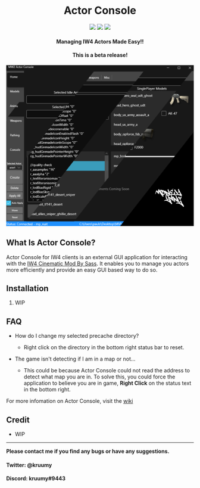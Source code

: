 <h1 align="center">
  <br>
  Actor Console
  <br>
</h1>

<div align="center">
  <a href="https://github.com/kruumy/Actor-Console-iw4/releases"><img src="https://img.shields.io/github/v/release/kruumy/Actor-Console-iw4?label=Latest%20version&style=flat-square"></a>
  <a href="https://github.com/kruumy/Actor-Console-iw4/releases""><img src="https://img.shields.io/github/downloads/kruumy/Actor-Console-iw4/total"></a>
  <a href="https://paypal.me/JPauls281"><img src="https://img.shields.io/badge/Donate-Paypal-orange?style=flat-square"></a>
</div>

<h4 align="center">Managing IW4 Actors Made Easy!</a>!</h4>
<h4 align="center">This is a beta release</a>!</h4>

<div align="center">
  <a href="https://github.com/kruumy/Actor-Console-iw4/blob/main/preview.png">
    <img src="preview.png" alt="Preivew">
  </a>
</div>

## What Is Actor Console?

Actor Console for IW4 clients is an external GUI application for interacting with the [IW4 Cinematic Mod By Sass](https://github.com/sortileges/iw4cine). It enables you to manage you actors more efficiently and provide an easy GUI based way to do so.

## Installation

1. WIP
                                       

## FAQ

* How do I change my selected precache directory?
    * Right click on the directory in the bottom right status bar to reset.

* The game isn't detecting if I am in a map or not...
    * This could be because Actor Console could not read the address to detect what map you are in. To solve this, you could force the application to believe you are in game, **Right Click** on the status text in the bottom right.



For more infomation on Actor Console, visit the [wiki]()

## Credit

- WIP


---

**Please contact me if you find any bugs or have any suggestions.**
#### Twitter: @kruumy
#### Discord: kruumy#9443


